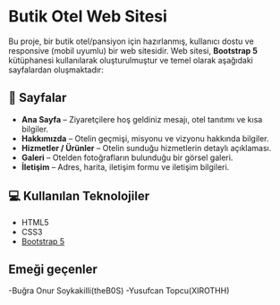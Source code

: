 # Butik Otel Web Sitesi

Bu proje, bir butik otel/pansiyon için hazırlanmış, kullanıcı dostu ve responsive (mobil uyumlu) bir web sitesidir. Web sitesi, **Bootstrap 5** kütüphanesi kullanılarak oluşturulmuştur ve temel olarak aşağıdaki sayfalardan oluşmaktadır:

## 📄 Sayfalar

- **Ana Sayfa** – Ziyaretçilere hoş geldiniz mesajı, otel tanıtımı ve kısa bilgiler.
- **Hakkımızda** – Otelin geçmişi, misyonu ve vizyonu hakkında bilgiler.
- **Hizmetler / Ürünler** – Otelin sunduğu hizmetlerin detaylı açıklaması.
- **Galeri** – Otelden fotoğrafların bulunduğu bir görsel galeri.
- **İletişim** – Adres, harita, iletişim formu ve iletişim bilgileri.

## 💻 Kullanılan Teknolojiler

- HTML5
- CSS3
- [Bootstrap 5](https://getbootstrap.com)

## Emeği geçenler 

 -Buğra Onur Soykakilli(theB0S)
 -Yusufcan Topcu(XIROTHH)

